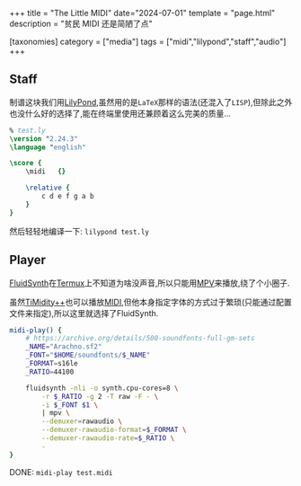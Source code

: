 +++
title = "The Little MIDI"
date="2024-07-01"
template = "page.html"
description = "贫民 MIDI 还是简陋了点"

[taxonomies]
category = ["media"]
tags = ["midi","lilypond","staff","audio"]
+++

## Staff

制谱这块我们用[LilyPond],虽然用的是`LaTeX`那样的语法(还混入了`LISP`),但除此之外也没什么好的选择了,能在终端里使用还兼顾着这么完美的质量...


```lilypond
% test.ly
\version "2.24.3"
\language "english"

\score {
    \midi   {} 

    \relative {
        c d e f g a b
    }
}
```

然后轻轻地编译一下: `lilypond test.ly`

## Player

[FluidSynth]在[Termux]上不知道为啥没声音,所以只能用[MPV]来播放,绕了个小圈子.

虽然[TiMidity++]也可以播放[MIDI],但他本身指定字体的方式过于繁琐(只能通过配置文件来指定),所以这里就选择了FluidSynth.

```zsh
midi-play() {
    # https://archive.org/details/500-soundfonts-full-gm-sets
    _NAME="Arachno.sf2"
    _FONT="$HOME/soundfonts/$_NAME"
    _FORMAT=s16le
    _RATIO=44100

    fluidsynth -nli -o synth.cpu-cores=8 \
        -r $_RATIO -g 2 -T raw -F - \
        -i $_FONT $1 \
        | mpv \
        --demuxer=rawaudio \
        --demuxer-rawaudio-format=$_FORMAT \
        --demuxer-rawaudio-rate=$_RATIO \
        -
}
```

DONE: `midi-play test.midi`

[MIDI]: https://en.wikipedia.org/wiki/MIDI
[FluidSynth]: https://github.com/FluidSynth/fluidsynth
[MPV]: https://github.com/mpv-player/mpv
[Termux]: https://termux.dev
[TiMidity++]: https://wiki.archlinux.org/title/Timidity++
[LilyPond]: https://lilypond.org
